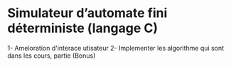 # Simulateur d’automate fini déterministe (langage C)

1- Ameloration d'interace utisateur
2- Implementer les algorithme qui sont dans les cours, partie (Bonus)
